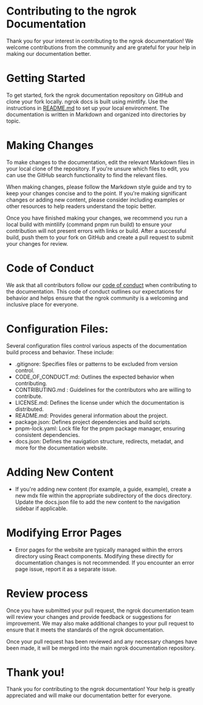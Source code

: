# Contributing to the ngrok Documentation

Thank you for your interest in contributing to the ngrok documentation! We welcome contributions from the community and are grateful for your help in making our documentation better.

# Getting Started

To get started, fork the ngrok documentation repository on GitHub and clone your fork locally. ngrok docs is built using mintlify. Use the instructions in [README.md](README.md) to set up your local environment. The documentation is written in Markdown and organized into directories by topic.

# Making Changes

To make changes to the documentation, edit the relevant Markdown files in your local clone of the repository. If you're unsure which files to edit, you can use the GitHub search functionality to find the relevant files.

When making changes, please follow the Markdown style guide and try to keep your changes concise and to the point. If you're making significant changes or adding new content, please consider including examples or other resources to help readers understand the topic better.

Once you have finished making your changes, we recommend you run a local build with mintilify (command pnpm run build) to ensure your contribution will not present errors with links or build. After a successful build, push them to your fork on GitHub and create a pull request to submit your changes for review.

# Code of Conduct

We ask that all contributors follow our [code of conduct](CODE_OF_CONDUCT.md) when contributing to the documentation. This code of conduct outlines our expectations for behavior and helps ensure that the ngrok community is a welcoming and inclusive place for everyone.

# Configuration Files:

Several configuration files control various aspects of the documentation build process and behavior. These include:

- .gitignore: Specifies files or patterns to be excluded from version control.
- CODE_OF_CONDUCT.md: Outlines the expected behavior when contributing.
- CONTRIBUTING.md : Guidelines for the contributors who are willing to contribute.
- LICENSE.md: Defines the license under which the documentation is distributed.
- README.md: Provides general information about the project.
- package.json: Defines project dependencies and build scripts.
- pnpm-lock.yaml: Lock file for the pnpm package manager, ensuring consistent dependencies.
- docs.json: Defines the navigation structure, redirects, metadat, and more for the documentation website.

# Adding New Content

- If you're adding new content (for example, a guide, example), create a new mdx file within the appropriate subdirectory of the docs directory.
  Update the docs.json file to add the new content to the navigation sidebar if applicable.

# Modifying Error Pages

- Error pages for the website are typically managed within the errors directory using React components. Modifying these directly for documentation changes is not recommended. If you encounter an error page issue, report it as a separate issue.

# Review process

Once you have submitted your pull request, the ngrok documentation team will review your changes and provide feedback or suggestions for improvement. We may also make additional changes to your pull request to ensure that it meets the standards of the ngrok documentation.

Once your pull request has been reviewed and any necessary changes have been made, it will be merged into the main ngrok documentation repository.

# Thank you!

Thank you for contributing to the ngrok documentation! Your help is greatly appreciated and will make our documentation better for everyone.
